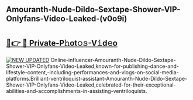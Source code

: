 ## Amouranth-Nude-Dildo-Sextape-Shower-VIP-Onlyfans-Video-Leaked-(v0o9i)


# <h2><a href="https://mediaupload.pro?-19M">🔗👉 🔴 Private-P𝚑ot𝚘𝚜-V𝚒d𝚎o</a></h2>

[![NEW UPDATED](https://i.imgur.com/0qMVB7G.gif)](https://mediaupload.pro?-19M)
Online-influencer-Amouranth-Nude-Dildo-Sextape-Shower-VIP-Onlyfans-Video-Leaked,known-for-publishing-dance-and-lifestyle-content,-including-performances-and-vlogs-on-social-media-platforms.Brilliant-ventriloquist-assistant-Amouranth-Nude-Dildo-Sextape-Shower-VIP-Onlyfans-Video-Leaked,celebrated-for-their-exceptional-abilities-and-accomplishments-in-assisting-ventriloquists.  